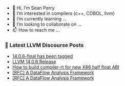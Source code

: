 - 👋 Hi, I’m Sean Perry
- 👀 I’m interested in compilers (c++, COBOL, llvm)
- 🌱 I’m currently learning ...
- 💞️ I’m looking to collaborate on ...
- 📫 How to reach me ...

<!---
s66perry/s66perry is a ✨ special ✨ repository because its `README.md` (this file) appears on your GitHub profile.
You can click the Preview link to take a look at your changes.
--->
### 📕 Latest LLVM Discourse Posts

<!-- DISCOURSE-LLVM:START -->
- [14.0.6-final has been tagged](https://discourse.llvm.org/t/14-0-6-final-has-been-tagged/63432#post_1)
- [LLVM 14.0.6 Release](https://discourse.llvm.org/t/llvm-14-0-6-release/63431#post_1)
- [How to build compiler-rt for new X86 half float ABI](https://discourse.llvm.org/t/how-to-build-compiler-rt-for-new-x86-half-float-abi/63366#post_3)
- [[RFC] A DataFlow Analysis Framework](https://discourse.llvm.org/t/rfc-a-dataflow-analysis-framework/63340?page=2#post_26)
- [[RFC] A DataFlow Analysis Framework](https://discourse.llvm.org/t/rfc-a-dataflow-analysis-framework/63340?page=2#post_25)
<!-- DISCOURSE-LLVM:END -->
